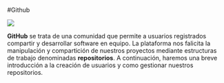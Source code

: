 #Github

![](http://www.aha.io/assets/integration_logos/github-bb449e0ffbacbcb7f9c703db85b1cf0b.png)

**GitHub** se trata de una comunidad que permite a  usuarios registrados compartir y desarrollar software en equipo. La plataforma nos falicita la manipulación y compartición de nuestros proyectos mediante estructuras de trabajo denominadas **repositorios**.
A continuación, haremos una breve introducción a la creación de usuarios y como gestionar nuestros repositorios.